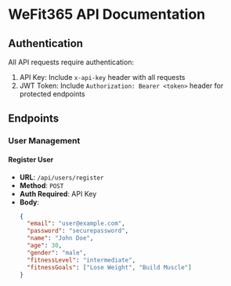 # WeFit365 API Documentation

## Authentication

All API requests require authentication:

1. API Key: Include `x-api-key` header with all requests
2. JWT Token: Include `Authorization: Bearer <token>` header for protected endpoints

## Endpoints

### User Management

#### Register User
- **URL**: `/api/users/register`
- **Method**: `POST`
- **Auth Required**: API Key
- **Body**:
  ```json
  {
    "email": "user@example.com",
    "password": "securepassword",
    "name": "John Doe",
    "age": 30,
    "gender": "male",
    "fitnessLevel": "intermediate",
    "fitnessGoals": ["Lose Weight", "Build Muscle"]
  }
  ```
